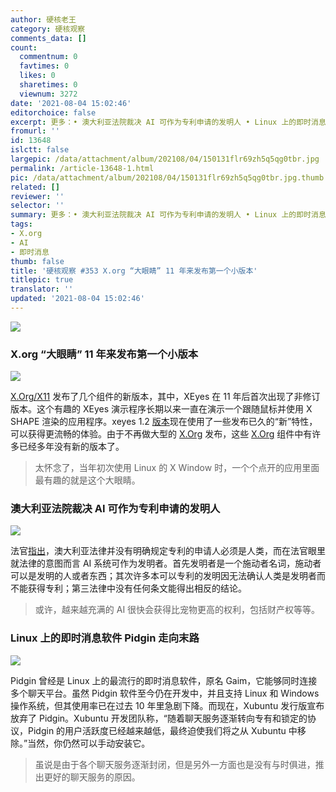 ```yaml
---
author: 硬核老王
category: 硬核观察
comments_data: []
count:
  commentnum: 0
  favtimes: 0
  likes: 0
  sharetimes: 0
  viewnum: 3272
date: '2021-08-04 15:02:46'
editorchoice: false
excerpt: 更多：• 澳大利亚法院裁决 AI 可作为专利申请的发明人 • Linux 上的即时消息软件 Pidgin 走向末路
fromurl: ''
id: 13648
islctt: false
largepic: /data/attachment/album/202108/04/150131flr69zh5q5qg0tbr.jpg
permalink: /article-13648-1.html
pic: /data/attachment/album/202108/04/150131flr69zh5q5qg0tbr.jpg.thumb.jpg
related: []
reviewer: ''
selector: ''
summary: 更多：• 澳大利亚法院裁决 AI 可作为专利申请的发明人 • Linux 上的即时消息软件 Pidgin 走向末路
tags:
- X.org
- AI
- 即时消息
thumb: false
title: '硬核观察 #353 X.org “大眼睛” 11 年来发布第一个小版本'
titlepic: true
translator: ''
updated: '2021-08-04 15:02:46'
---
```


![](/data/attachment/album/202108/04/150131flr69zh5q5qg0tbr.jpg)


### X.org “大眼睛” 11 年来发布第一个小版本


![](/data/attachment/album/202108/04/150145ahlsagc6s3js8sam.jpg)


[X.Org/X11](http://x.org/X11) 发布了几个组件的新版本，其中，XEyes 在 11 年后首次出现了非修订版本。这个有趣的 XEyes 演示程序长期以来一直在演示一个跟随鼠标并使用 X SHAPE 渲染的应用程序。xeyes 1.2 [版本](https://lists.x.org/archives/xorg-announce/2021-August/003101.html)现在使用了一些发布已久的“新”特性，可以获得更流畅的体验。由于不再做大型的 [X.Org](http://x.org/) 发布，这些 [X.Org](http://x.org/) 组件中有许多已经多年没有新的版本了。



> 
> 太怀念了，当年初次使用 Linux 的 X Window 时，一个个点开的应用里面最有趣的就是这个大眼睛。
> 
> 
> 


### 澳大利亚法院裁决 AI 可作为专利申请的发明人


![](/data/attachment/album/202108/04/150159dp2qup4dv65va8sj.jpg)


法官[指出](https://www.theregister.com/2021/08/02/ai_inventor_allowed_in_australia/)，澳大利亚法律并没有明确规定专利的申请人必须是人类，而在法官眼里就法律的意图而言 AI 系统可作为发明者。首先发明者是一个施动者名词，施动者可以是发明的人或者东西；其次许多本可以专利的发明因无法确认人类是发明者而不能获得专利；第三法律中没有任何条文能得出相反的结论。



> 
> 或许，越来越充满的 AI 很快会获得比宠物更高的权利，包括财产权等等。
> 
> 
> 


### Linux 上的即时消息软件 Pidgin 走向末路


![](/data/attachment/album/202108/04/150228kkwmyi69mlay6nf9.jpg)


Pidgin 曾经是 Linux 上的最流行的即时消息软件，原名 Gaim，它能够同时连接多个聊天平台。虽然 Pidgin 软件至今仍在开发中，并且支持 Linux 和 Windows 操作系统，但其使用率已在过去 10 年里急剧下降。而现在，Xubuntu 发行版宣布放弃了 Pidgin。Xubuntu 开发团队称，“随着聊天服务逐渐转向专有和锁定的协议，Pidgin 的用户活跃度已经越来越低，最终迫使我们将之从 Xubuntu 中移除。”当然，你仍然可以手动安装它。



> 
> 虽说是由于各个聊天服务逐渐封闭，但是另外一方面也是没有与时俱进，推出更好的聊天服务的原因。
> 
> 
>